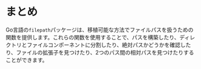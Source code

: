 # まとめ

Go言語の`filepath`パッケージは、移植可能な方法でファイルパスを扱うための関数を提供します。これらの関数を使用することで、パスを構築したり、ディレクトリとファイルコンポーネントに分割したり、絶対パスかどうかを確認したり、ファイルの拡張子を見つけたり、2つのパス間の相対パスを見つけたりすることができます。
